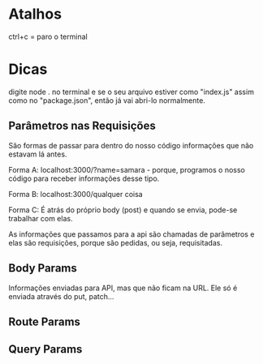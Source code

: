 # Atalhos

ctrl+c = paro o terminal 

# Dicas

digite node . no terminal e se o seu arquivo estiver como "index.js" assim como no "package.json", então já vai abri-lo normalmente.

## Parâmetros nas Requisições

São formas de passar para dentro do nosso código informações que não estavam lá antes.

Forma A:
localhost:3000/?name=samara - porque, programos o nosso código para receber informações desse tipo.

Forma B:
localhost:3000/qualquer coisa

Forma C:
É atrás do próprio body (post) e quando se envia, pode-se trabalhar com elas.

As informações que passamos para a api são chamadas de parâmetros e elas são requisições, porque são pedidas, ou seja, requisitadas.

## Body Params

Informações enviadas para API, mas que não ficam na URL.
Ele só é enviada através do put, patch...

## Route Params



## Query Params